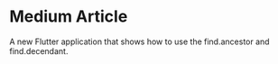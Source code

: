 # Medium Article

A new Flutter application that shows how to use the find.ancestor and find.decendant.
